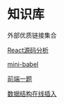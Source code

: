 # 知识库

外部优质链接集合

[React源码分析](https://react.iamkasong.com/)

[mini-babel](https://github.com/jamiebuilds/the-super-tiny-compiler)

[前端一题](https://github.com/Advanced-Frontend/Daily-Interview-Question)

[数据结构在线插入](https://www.cs.usfca.edu/~galles/visualization/Algorithms.html)
